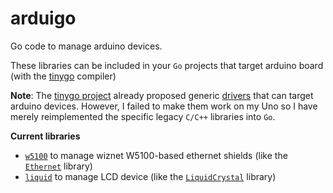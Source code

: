 # arduigo
Go code to manage arduino devices.

These libraries can be included in your `Go` projects
that target arduino board (with the [tinygo](https://tinygo.org/) compiler)

**Note**: The [tinygo project](https://tinygo.org/) already proposed generic [drivers](https://tinygo.org/microcontrollers/drivers/)
that can target arduino devices. However, I failed to make them work on my Uno so I have merely
reimplemented the specific legacy `C/C++` libraries into `Go`.

**Current libraries**
- [`w5100`](w5100/) to manage wiznet W5100-based ethernet shields (like the [`Ethernet`](https://github.com/Wiznet/WIZ_Ethernet_Library) library)
- [`liquid`](liquid/) to manage LCD device (like the [`LiquidCrystal`](https://github.com/arduino-libraries/LiquidCrystal) library)